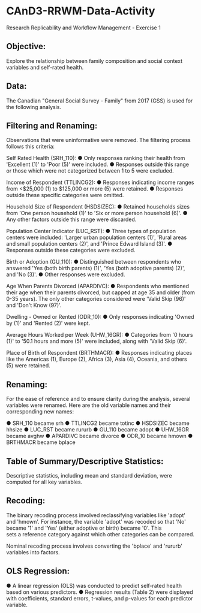 # CAnD3-RRWM-Data-Activity
  Research Replicability and Workflow Management - Exercise 1

## Objective:
  Explore the relationship between family composition and social context variables and self-rated health. 

## Data: 
  The Canadian "General Social Survey - Family" from 2017 (GSS) is used for the following analysis. 

## Filtering and Renaming:
  Observations that were uninformative were removed. The filtering process follows this criteria:

   Self Rated Health (SRH_110):
    ●	Only responses ranking their health from 'Excellent (1)' to 'Poor (5)' were included.
    ●	Responses outside this range or those which were not categorized between 1 to 5 were excluded.

   Income of Respondent (TTLINCG2):
    ●	Responses indicating income ranges from <$25,000 (1) to $125,000 or more (5) were retained.
    ●	Responses outside these specific categories were omitted.

   Household Size of Respondent (HSDSIZEC):
    ●	Retained households sizes from 'One person household (1)' to 'Six or more person household (6)'.
    ●	Any other factors outside this range were discarded.

   Population Center Indicator (LUC_RST):
    ●	Three types of population centers were included: 'Larger urban population centers (1)', 'Rural areas and small population centers (2)', and 'Prince Edward Island (3)'.
    ●	Responses outside these categories were excluded.

   Birth or Adoption (GU_110):
    ●	Distinguished between respondents who answered 'Yes (both birth parents) (1)', 'Yes (both adoptive parents) (2)', and 'No (3)'.
    ●	Other responses were excluded.

   Age When Parents Divorced (APARDIVC):
    ●	Respondents who mentioned their age when their parents divorced, but capped at age 35 and older (from 0-35 years). The only other categories considered were 'Valid Skip (96)' and 'Don't Know (97)'.

   Dwelling - Owned or Rented (ODR_10):
    ●	Only responses indicating 'Owned by (1)' and 'Rented (2)' were kept.

   Average Hours Worked per Week (UHW_16GR):
    ●	Categories from '0 hours (1)' to '50.1 hours and more (5)' were included, along with 'Valid Skip (6)'.

   Place of Birth of Respondent (BRTHMACR):
    ●	Responses indicating places like the Americas (1), Europe (2), Africa (3), Asia (4), Oceania, and others (5) were retained.


  ## Renaming:

   For the ease of reference and to ensure clarity during the analysis, several variables were renamed. Here are the old variable names and their corresponding new names:

   ●	SRH_110 became srh
   ●	TTLINCG2 became totinc
   ●	HSDSIZEC became hhsize
   ●	LUC_RST became rururb
   ●	GU_110 became adopt
   ●	UHW_16GR became avghw
   ●	APARDIVC became divorce
   ●	ODR_10 became hmown
   ●	BRTHMACR became bplace


  ## Table of Summary/Descriptive Statistics:
   Descriptive statistics, including mean and standard deviation, were computed for all key variables.


  ## Recoding: 
   The binary recoding process involved reclassifying variables like 'adopt' and 'hmown'. For instance, the variable 'adopt' was recoded so that 'No' became '1' and 'Yes' (either adoptive or birth) became '0'. This    
   sets a reference category against which other categories can be compared. 

   Nominal recoding process involves converting the 'bplace' and 'rururb' variables into factors. 


  ## OLS Regression:
   ●	A linear regression (OLS) was conducted to predict self-rated health based on various predictors.
   ●	Regression results (Table 2) were displayed with coefficients, standard errors, t-values, and p-values for each predictor variable.
